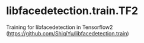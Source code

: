 # libfacedetection.train.TF2
Training for libfacedetection in Tensorflow2 (https://github.com/ShiqiYu/libfacedetection.train)
